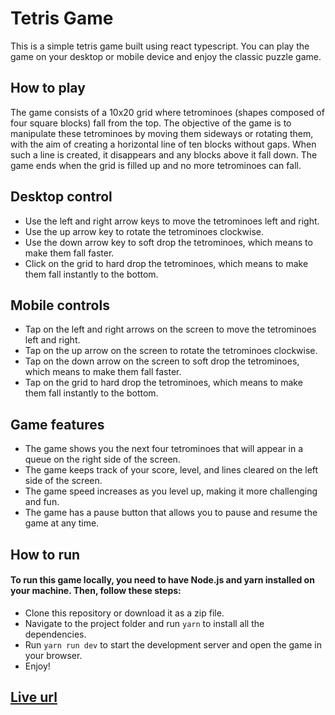 # Tetris Game

This is a simple tetris game built using react typescript.
You can play the game on your desktop or mobile device and enjoy the classic puzzle game.

## How to play

The game consists of a 10x20 grid where tetrominoes (shapes composed of four square blocks) fall from the top.
The objective of the game is to manipulate these tetrominoes by moving them sideways or rotating them,
with the aim of creating a horizontal line of ten blocks without gaps.
When such a line is created, it disappears and any blocks above it fall down.
The game ends when the grid is filled up and no more tetrominoes can fall.

## Desktop control

- Use the left and right arrow keys to move the tetrominoes left and right.
- Use the up arrow key to rotate the tetrominoes clockwise.
- Use the down arrow key to soft drop the tetrominoes, which means to make them fall faster.
- Click on the grid to hard drop the tetrominoes, which means to make them fall instantly to the bottom.

## Mobile controls

- Tap on the left and right arrows on the screen to move the tetrominoes left and right.
- Tap on the up arrow on the screen to rotate the tetrominoes clockwise.
- Tap on the down arrow on the screen to soft drop the tetrominoes, which means to make them fall faster.
- Tap on the grid to hard drop the tetrominoes, which means to make them fall instantly to the bottom.

## Game features

- The game shows you the next four tetrominoes that will appear in a queue on the right side of the screen.
- The game keeps track of your score, level, and lines cleared on the left side of the screen.
- The game speed increases as you level up, making it more challenging and fun.
- The game has a pause button that allows you to pause and resume the game at any time.

## How to run
#### To run this game locally, you need to have Node.js and yarn installed on your machine. Then, follow these steps:

- Clone this repository or download it as a zip file.
- Navigate to the project folder and run `yarn` to install all the dependencies.
- Run `yarn run dev` to start the development server and open the game in your browser.
- Enjoy!

## [Live url](https://tetris-game-y6fn.onrender.com)
